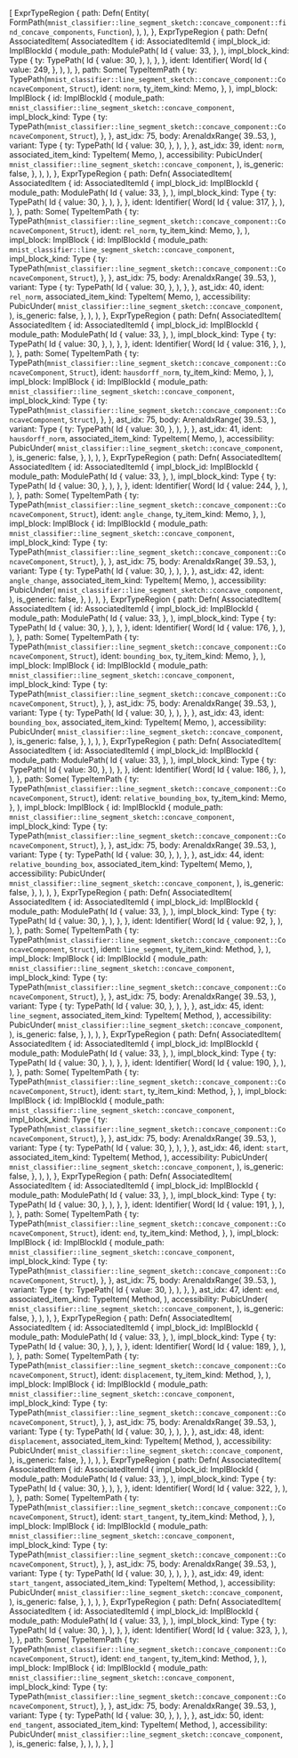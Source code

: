 [
    ExprTypeRegion {
        path: Defn(
            Entity(
                FormPath(`mnist_classifier::line_segment_sketch::concave_component::find_concave_components`, `Function`),
            ),
        ),
    },
    ExprTypeRegion {
        path: Defn(
            AssociatedItem(
                AssociatedItem {
                    id: AssociatedItemId {
                        impl_block_id: ImplBlockId {
                            module_path: ModulePath(
                                Id {
                                    value: 33,
                                },
                            ),
                            impl_block_kind: Type {
                                ty: TypePath(
                                    Id {
                                        value: 30,
                                    },
                                ),
                            },
                        },
                        ident: Identifier(
                            Word(
                                Id {
                                    value: 249,
                                },
                            ),
                        ),
                    },
                    path: Some(
                        TypeItemPath {
                            ty: TypePath(`mnist_classifier::line_segment_sketch::concave_component::ConcaveComponent`, `Struct`),
                            ident: `norm`,
                            ty_item_kind: Memo,
                        },
                    ),
                    impl_block: ImplBlock {
                        id: ImplBlockId {
                            module_path: `mnist_classifier::line_segment_sketch::concave_component`,
                            impl_block_kind: Type {
                                ty: TypePath(`mnist_classifier::line_segment_sketch::concave_component::ConcaveComponent`, `Struct`),
                            },
                        },
                        ast_idx: 75,
                        body: ArenaIdxRange(
                            39..53,
                        ),
                        variant: Type {
                            ty: TypePath(
                                Id {
                                    value: 30,
                                },
                            ),
                        },
                    },
                    ast_idx: 39,
                    ident: `norm`,
                    associated_item_kind: TypeItem(
                        Memo,
                    ),
                    accessibility: PubicUnder(
                        `mnist_classifier::line_segment_sketch::concave_component`,
                    ),
                    is_generic: false,
                },
            ),
        ),
    },
    ExprTypeRegion {
        path: Defn(
            AssociatedItem(
                AssociatedItem {
                    id: AssociatedItemId {
                        impl_block_id: ImplBlockId {
                            module_path: ModulePath(
                                Id {
                                    value: 33,
                                },
                            ),
                            impl_block_kind: Type {
                                ty: TypePath(
                                    Id {
                                        value: 30,
                                    },
                                ),
                            },
                        },
                        ident: Identifier(
                            Word(
                                Id {
                                    value: 317,
                                },
                            ),
                        ),
                    },
                    path: Some(
                        TypeItemPath {
                            ty: TypePath(`mnist_classifier::line_segment_sketch::concave_component::ConcaveComponent`, `Struct`),
                            ident: `rel_norm`,
                            ty_item_kind: Memo,
                        },
                    ),
                    impl_block: ImplBlock {
                        id: ImplBlockId {
                            module_path: `mnist_classifier::line_segment_sketch::concave_component`,
                            impl_block_kind: Type {
                                ty: TypePath(`mnist_classifier::line_segment_sketch::concave_component::ConcaveComponent`, `Struct`),
                            },
                        },
                        ast_idx: 75,
                        body: ArenaIdxRange(
                            39..53,
                        ),
                        variant: Type {
                            ty: TypePath(
                                Id {
                                    value: 30,
                                },
                            ),
                        },
                    },
                    ast_idx: 40,
                    ident: `rel_norm`,
                    associated_item_kind: TypeItem(
                        Memo,
                    ),
                    accessibility: PubicUnder(
                        `mnist_classifier::line_segment_sketch::concave_component`,
                    ),
                    is_generic: false,
                },
            ),
        ),
    },
    ExprTypeRegion {
        path: Defn(
            AssociatedItem(
                AssociatedItem {
                    id: AssociatedItemId {
                        impl_block_id: ImplBlockId {
                            module_path: ModulePath(
                                Id {
                                    value: 33,
                                },
                            ),
                            impl_block_kind: Type {
                                ty: TypePath(
                                    Id {
                                        value: 30,
                                    },
                                ),
                            },
                        },
                        ident: Identifier(
                            Word(
                                Id {
                                    value: 316,
                                },
                            ),
                        ),
                    },
                    path: Some(
                        TypeItemPath {
                            ty: TypePath(`mnist_classifier::line_segment_sketch::concave_component::ConcaveComponent`, `Struct`),
                            ident: `hausdorff_norm`,
                            ty_item_kind: Memo,
                        },
                    ),
                    impl_block: ImplBlock {
                        id: ImplBlockId {
                            module_path: `mnist_classifier::line_segment_sketch::concave_component`,
                            impl_block_kind: Type {
                                ty: TypePath(`mnist_classifier::line_segment_sketch::concave_component::ConcaveComponent`, `Struct`),
                            },
                        },
                        ast_idx: 75,
                        body: ArenaIdxRange(
                            39..53,
                        ),
                        variant: Type {
                            ty: TypePath(
                                Id {
                                    value: 30,
                                },
                            ),
                        },
                    },
                    ast_idx: 41,
                    ident: `hausdorff_norm`,
                    associated_item_kind: TypeItem(
                        Memo,
                    ),
                    accessibility: PubicUnder(
                        `mnist_classifier::line_segment_sketch::concave_component`,
                    ),
                    is_generic: false,
                },
            ),
        ),
    },
    ExprTypeRegion {
        path: Defn(
            AssociatedItem(
                AssociatedItem {
                    id: AssociatedItemId {
                        impl_block_id: ImplBlockId {
                            module_path: ModulePath(
                                Id {
                                    value: 33,
                                },
                            ),
                            impl_block_kind: Type {
                                ty: TypePath(
                                    Id {
                                        value: 30,
                                    },
                                ),
                            },
                        },
                        ident: Identifier(
                            Word(
                                Id {
                                    value: 244,
                                },
                            ),
                        ),
                    },
                    path: Some(
                        TypeItemPath {
                            ty: TypePath(`mnist_classifier::line_segment_sketch::concave_component::ConcaveComponent`, `Struct`),
                            ident: `angle_change`,
                            ty_item_kind: Memo,
                        },
                    ),
                    impl_block: ImplBlock {
                        id: ImplBlockId {
                            module_path: `mnist_classifier::line_segment_sketch::concave_component`,
                            impl_block_kind: Type {
                                ty: TypePath(`mnist_classifier::line_segment_sketch::concave_component::ConcaveComponent`, `Struct`),
                            },
                        },
                        ast_idx: 75,
                        body: ArenaIdxRange(
                            39..53,
                        ),
                        variant: Type {
                            ty: TypePath(
                                Id {
                                    value: 30,
                                },
                            ),
                        },
                    },
                    ast_idx: 42,
                    ident: `angle_change`,
                    associated_item_kind: TypeItem(
                        Memo,
                    ),
                    accessibility: PubicUnder(
                        `mnist_classifier::line_segment_sketch::concave_component`,
                    ),
                    is_generic: false,
                },
            ),
        ),
    },
    ExprTypeRegion {
        path: Defn(
            AssociatedItem(
                AssociatedItem {
                    id: AssociatedItemId {
                        impl_block_id: ImplBlockId {
                            module_path: ModulePath(
                                Id {
                                    value: 33,
                                },
                            ),
                            impl_block_kind: Type {
                                ty: TypePath(
                                    Id {
                                        value: 30,
                                    },
                                ),
                            },
                        },
                        ident: Identifier(
                            Word(
                                Id {
                                    value: 176,
                                },
                            ),
                        ),
                    },
                    path: Some(
                        TypeItemPath {
                            ty: TypePath(`mnist_classifier::line_segment_sketch::concave_component::ConcaveComponent`, `Struct`),
                            ident: `bounding_box`,
                            ty_item_kind: Memo,
                        },
                    ),
                    impl_block: ImplBlock {
                        id: ImplBlockId {
                            module_path: `mnist_classifier::line_segment_sketch::concave_component`,
                            impl_block_kind: Type {
                                ty: TypePath(`mnist_classifier::line_segment_sketch::concave_component::ConcaveComponent`, `Struct`),
                            },
                        },
                        ast_idx: 75,
                        body: ArenaIdxRange(
                            39..53,
                        ),
                        variant: Type {
                            ty: TypePath(
                                Id {
                                    value: 30,
                                },
                            ),
                        },
                    },
                    ast_idx: 43,
                    ident: `bounding_box`,
                    associated_item_kind: TypeItem(
                        Memo,
                    ),
                    accessibility: PubicUnder(
                        `mnist_classifier::line_segment_sketch::concave_component`,
                    ),
                    is_generic: false,
                },
            ),
        ),
    },
    ExprTypeRegion {
        path: Defn(
            AssociatedItem(
                AssociatedItem {
                    id: AssociatedItemId {
                        impl_block_id: ImplBlockId {
                            module_path: ModulePath(
                                Id {
                                    value: 33,
                                },
                            ),
                            impl_block_kind: Type {
                                ty: TypePath(
                                    Id {
                                        value: 30,
                                    },
                                ),
                            },
                        },
                        ident: Identifier(
                            Word(
                                Id {
                                    value: 186,
                                },
                            ),
                        ),
                    },
                    path: Some(
                        TypeItemPath {
                            ty: TypePath(`mnist_classifier::line_segment_sketch::concave_component::ConcaveComponent`, `Struct`),
                            ident: `relative_bounding_box`,
                            ty_item_kind: Memo,
                        },
                    ),
                    impl_block: ImplBlock {
                        id: ImplBlockId {
                            module_path: `mnist_classifier::line_segment_sketch::concave_component`,
                            impl_block_kind: Type {
                                ty: TypePath(`mnist_classifier::line_segment_sketch::concave_component::ConcaveComponent`, `Struct`),
                            },
                        },
                        ast_idx: 75,
                        body: ArenaIdxRange(
                            39..53,
                        ),
                        variant: Type {
                            ty: TypePath(
                                Id {
                                    value: 30,
                                },
                            ),
                        },
                    },
                    ast_idx: 44,
                    ident: `relative_bounding_box`,
                    associated_item_kind: TypeItem(
                        Memo,
                    ),
                    accessibility: PubicUnder(
                        `mnist_classifier::line_segment_sketch::concave_component`,
                    ),
                    is_generic: false,
                },
            ),
        ),
    },
    ExprTypeRegion {
        path: Defn(
            AssociatedItem(
                AssociatedItem {
                    id: AssociatedItemId {
                        impl_block_id: ImplBlockId {
                            module_path: ModulePath(
                                Id {
                                    value: 33,
                                },
                            ),
                            impl_block_kind: Type {
                                ty: TypePath(
                                    Id {
                                        value: 30,
                                    },
                                ),
                            },
                        },
                        ident: Identifier(
                            Word(
                                Id {
                                    value: 92,
                                },
                            ),
                        ),
                    },
                    path: Some(
                        TypeItemPath {
                            ty: TypePath(`mnist_classifier::line_segment_sketch::concave_component::ConcaveComponent`, `Struct`),
                            ident: `line_segment`,
                            ty_item_kind: Method,
                        },
                    ),
                    impl_block: ImplBlock {
                        id: ImplBlockId {
                            module_path: `mnist_classifier::line_segment_sketch::concave_component`,
                            impl_block_kind: Type {
                                ty: TypePath(`mnist_classifier::line_segment_sketch::concave_component::ConcaveComponent`, `Struct`),
                            },
                        },
                        ast_idx: 75,
                        body: ArenaIdxRange(
                            39..53,
                        ),
                        variant: Type {
                            ty: TypePath(
                                Id {
                                    value: 30,
                                },
                            ),
                        },
                    },
                    ast_idx: 45,
                    ident: `line_segment`,
                    associated_item_kind: TypeItem(
                        Method,
                    ),
                    accessibility: PubicUnder(
                        `mnist_classifier::line_segment_sketch::concave_component`,
                    ),
                    is_generic: false,
                },
            ),
        ),
    },
    ExprTypeRegion {
        path: Defn(
            AssociatedItem(
                AssociatedItem {
                    id: AssociatedItemId {
                        impl_block_id: ImplBlockId {
                            module_path: ModulePath(
                                Id {
                                    value: 33,
                                },
                            ),
                            impl_block_kind: Type {
                                ty: TypePath(
                                    Id {
                                        value: 30,
                                    },
                                ),
                            },
                        },
                        ident: Identifier(
                            Word(
                                Id {
                                    value: 190,
                                },
                            ),
                        ),
                    },
                    path: Some(
                        TypeItemPath {
                            ty: TypePath(`mnist_classifier::line_segment_sketch::concave_component::ConcaveComponent`, `Struct`),
                            ident: `start`,
                            ty_item_kind: Method,
                        },
                    ),
                    impl_block: ImplBlock {
                        id: ImplBlockId {
                            module_path: `mnist_classifier::line_segment_sketch::concave_component`,
                            impl_block_kind: Type {
                                ty: TypePath(`mnist_classifier::line_segment_sketch::concave_component::ConcaveComponent`, `Struct`),
                            },
                        },
                        ast_idx: 75,
                        body: ArenaIdxRange(
                            39..53,
                        ),
                        variant: Type {
                            ty: TypePath(
                                Id {
                                    value: 30,
                                },
                            ),
                        },
                    },
                    ast_idx: 46,
                    ident: `start`,
                    associated_item_kind: TypeItem(
                        Method,
                    ),
                    accessibility: PubicUnder(
                        `mnist_classifier::line_segment_sketch::concave_component`,
                    ),
                    is_generic: false,
                },
            ),
        ),
    },
    ExprTypeRegion {
        path: Defn(
            AssociatedItem(
                AssociatedItem {
                    id: AssociatedItemId {
                        impl_block_id: ImplBlockId {
                            module_path: ModulePath(
                                Id {
                                    value: 33,
                                },
                            ),
                            impl_block_kind: Type {
                                ty: TypePath(
                                    Id {
                                        value: 30,
                                    },
                                ),
                            },
                        },
                        ident: Identifier(
                            Word(
                                Id {
                                    value: 191,
                                },
                            ),
                        ),
                    },
                    path: Some(
                        TypeItemPath {
                            ty: TypePath(`mnist_classifier::line_segment_sketch::concave_component::ConcaveComponent`, `Struct`),
                            ident: `end`,
                            ty_item_kind: Method,
                        },
                    ),
                    impl_block: ImplBlock {
                        id: ImplBlockId {
                            module_path: `mnist_classifier::line_segment_sketch::concave_component`,
                            impl_block_kind: Type {
                                ty: TypePath(`mnist_classifier::line_segment_sketch::concave_component::ConcaveComponent`, `Struct`),
                            },
                        },
                        ast_idx: 75,
                        body: ArenaIdxRange(
                            39..53,
                        ),
                        variant: Type {
                            ty: TypePath(
                                Id {
                                    value: 30,
                                },
                            ),
                        },
                    },
                    ast_idx: 47,
                    ident: `end`,
                    associated_item_kind: TypeItem(
                        Method,
                    ),
                    accessibility: PubicUnder(
                        `mnist_classifier::line_segment_sketch::concave_component`,
                    ),
                    is_generic: false,
                },
            ),
        ),
    },
    ExprTypeRegion {
        path: Defn(
            AssociatedItem(
                AssociatedItem {
                    id: AssociatedItemId {
                        impl_block_id: ImplBlockId {
                            module_path: ModulePath(
                                Id {
                                    value: 33,
                                },
                            ),
                            impl_block_kind: Type {
                                ty: TypePath(
                                    Id {
                                        value: 30,
                                    },
                                ),
                            },
                        },
                        ident: Identifier(
                            Word(
                                Id {
                                    value: 189,
                                },
                            ),
                        ),
                    },
                    path: Some(
                        TypeItemPath {
                            ty: TypePath(`mnist_classifier::line_segment_sketch::concave_component::ConcaveComponent`, `Struct`),
                            ident: `displacement`,
                            ty_item_kind: Method,
                        },
                    ),
                    impl_block: ImplBlock {
                        id: ImplBlockId {
                            module_path: `mnist_classifier::line_segment_sketch::concave_component`,
                            impl_block_kind: Type {
                                ty: TypePath(`mnist_classifier::line_segment_sketch::concave_component::ConcaveComponent`, `Struct`),
                            },
                        },
                        ast_idx: 75,
                        body: ArenaIdxRange(
                            39..53,
                        ),
                        variant: Type {
                            ty: TypePath(
                                Id {
                                    value: 30,
                                },
                            ),
                        },
                    },
                    ast_idx: 48,
                    ident: `displacement`,
                    associated_item_kind: TypeItem(
                        Method,
                    ),
                    accessibility: PubicUnder(
                        `mnist_classifier::line_segment_sketch::concave_component`,
                    ),
                    is_generic: false,
                },
            ),
        ),
    },
    ExprTypeRegion {
        path: Defn(
            AssociatedItem(
                AssociatedItem {
                    id: AssociatedItemId {
                        impl_block_id: ImplBlockId {
                            module_path: ModulePath(
                                Id {
                                    value: 33,
                                },
                            ),
                            impl_block_kind: Type {
                                ty: TypePath(
                                    Id {
                                        value: 30,
                                    },
                                ),
                            },
                        },
                        ident: Identifier(
                            Word(
                                Id {
                                    value: 322,
                                },
                            ),
                        ),
                    },
                    path: Some(
                        TypeItemPath {
                            ty: TypePath(`mnist_classifier::line_segment_sketch::concave_component::ConcaveComponent`, `Struct`),
                            ident: `start_tangent`,
                            ty_item_kind: Method,
                        },
                    ),
                    impl_block: ImplBlock {
                        id: ImplBlockId {
                            module_path: `mnist_classifier::line_segment_sketch::concave_component`,
                            impl_block_kind: Type {
                                ty: TypePath(`mnist_classifier::line_segment_sketch::concave_component::ConcaveComponent`, `Struct`),
                            },
                        },
                        ast_idx: 75,
                        body: ArenaIdxRange(
                            39..53,
                        ),
                        variant: Type {
                            ty: TypePath(
                                Id {
                                    value: 30,
                                },
                            ),
                        },
                    },
                    ast_idx: 49,
                    ident: `start_tangent`,
                    associated_item_kind: TypeItem(
                        Method,
                    ),
                    accessibility: PubicUnder(
                        `mnist_classifier::line_segment_sketch::concave_component`,
                    ),
                    is_generic: false,
                },
            ),
        ),
    },
    ExprTypeRegion {
        path: Defn(
            AssociatedItem(
                AssociatedItem {
                    id: AssociatedItemId {
                        impl_block_id: ImplBlockId {
                            module_path: ModulePath(
                                Id {
                                    value: 33,
                                },
                            ),
                            impl_block_kind: Type {
                                ty: TypePath(
                                    Id {
                                        value: 30,
                                    },
                                ),
                            },
                        },
                        ident: Identifier(
                            Word(
                                Id {
                                    value: 323,
                                },
                            ),
                        ),
                    },
                    path: Some(
                        TypeItemPath {
                            ty: TypePath(`mnist_classifier::line_segment_sketch::concave_component::ConcaveComponent`, `Struct`),
                            ident: `end_tangent`,
                            ty_item_kind: Method,
                        },
                    ),
                    impl_block: ImplBlock {
                        id: ImplBlockId {
                            module_path: `mnist_classifier::line_segment_sketch::concave_component`,
                            impl_block_kind: Type {
                                ty: TypePath(`mnist_classifier::line_segment_sketch::concave_component::ConcaveComponent`, `Struct`),
                            },
                        },
                        ast_idx: 75,
                        body: ArenaIdxRange(
                            39..53,
                        ),
                        variant: Type {
                            ty: TypePath(
                                Id {
                                    value: 30,
                                },
                            ),
                        },
                    },
                    ast_idx: 50,
                    ident: `end_tangent`,
                    associated_item_kind: TypeItem(
                        Method,
                    ),
                    accessibility: PubicUnder(
                        `mnist_classifier::line_segment_sketch::concave_component`,
                    ),
                    is_generic: false,
                },
            ),
        ),
    },
]